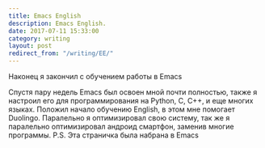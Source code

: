 ```yaml
---
title: Emacs English
description: Emacs English.
date: 2017-07-11 15:33:00
category: writing
layout: post
redirect_from: "/writing/EE/"
---
```


Наконец я закончил с обучением работы в Emacs

<!--more-->

Спустя пару недель Emacs был освоен мной почти полностью, также я настроил его для программирования на Python, C, C++, и еще многих языках. Положил начало обучению English, в этом мне помогает Duolingo. Паралельно я оптимизировал свою систему, так же я паралельно оптимизировал андроид смартфон, заменив многие программы.
P.S. Эта страничка была набрана в Emacs
